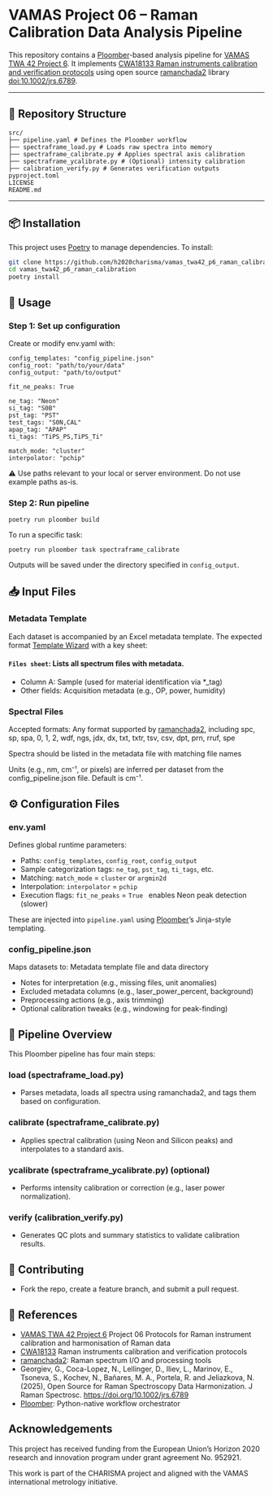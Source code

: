 # VAMAS Project 06 – Raman Calibration Data Analysis Pipeline

This repository contains a [Ploomber](https://ploomber.io/)-based analysis pipeline for [VAMAS TWA 42 Project 6](https://www.vamas.org/twa42/documents/2024_vamas_twa42_p6_raman_calibration.pdf).
It implements [CWA18133 Raman instruments calibration and verification protocols](https://static1.squarespace.com/static/5fabfc06f012f739139f5df2/t/66ebcf55aa76f94840f51f97/1726730081110/cwa18133-1.pdf) using open source [ramanchada2](https://pypi.org/project/ramanchada2/) library [doi:10.1002/jrs.6789](https://doi.org/10.1002/jrs.6789).

---

## 📁 Repository Structure

```
src/
├── pipeline.yaml # Defines the Ploomber workflow
├── spectraframe_load.py # Loads raw spectra into memory
├── spectraframe_calibrate.py # Applies spectral axis calibration
├── spectraframe_ycalibrate.py # (Optional) intensity calibration
├── calibration_verify.py # Generates verification outputs
pyproject.toml
LICENSE
README.md
```


---

## 📦 Installation

This project uses [Poetry](https://python-poetry.org/) to manage dependencies. To install:

```bash
git clone https://github.com/h2020charisma/vamas_twa42_p6_raman_calibration.git
cd vamas_twa42_p6_raman_calibration
poetry install
```

## 🚀 Usage

### Step 1: Set up configuration

Create or modify env.yaml with:

```
config_templates: "config_pipeline.json"
config_root: "path/to/your/data"
config_output: "path/to/output"

fit_ne_peaks: True

ne_tag: "Neon"
si_tag: "S0B"
pst_tag: "PST"
test_tags: "S0N,CAL"
apap_tag: "APAP"
ti_tags: "TiPS_PS,TiPS_Ti"

match_mode: "cluster"
interpolator: "pchip"
```

⚠️ Use paths relevant to your local or server environment. Do not use example paths as-is.

### Step 2: Run pipeline

```
poetry run ploomber build
```

To run a specific task:

```
poetry run ploomber task spectraframe_calibrate
```

Outputs will be saved under the directory specified in `config_output`.

## 📥 Input Files

### Metadata Template

Each dataset is accompanied by an Excel metadata template. The expected format [Template Wizard](https://enanomapper.adma.ai/projects/enanomapper/datatemplates/pchem/index.html?template=CHARISMA_RR)  with a key sheet:

#### `Files sheet`: Lists all spectrum files with metadata.

- Column A: Sample (used for material identification via *_tag)
- Other fields: Acquisition metadata (e.g., OP, power, humidity)

### Spectral Files
Accepted formats: Any format supported by [ramanchada2](https://h2020charisma.github.io/ramanchada2/ramanchada2/spectrum/creators/from_local_file.html#from_local_file), including spc, sp, spa, 0, 1, 2, wdf, ngs, jdx, dx, txt, txtr, tsv, csv, dpt, prn, rruf, spe

Spectra should be listed in the metadata file with matching file names

Units (e.g., nm, cm⁻¹, or pixels) are inferred per dataset from the config_pipeline.json file. Default is cm⁻¹.

## ⚙️ Configuration Files

### env.yaml

Defines global runtime parameters:

- Paths: `config_templates`, `config_root`, `config_output`
- Sample categorization tags: `ne_tag`, `pst_tag`, `ti_tags`, etc.
- Matching: `match_mode` = `cluster` or `argmin2d`
- Interpolation: `interpolator` = `pchip`
- Execution flags: `fit_ne_peaks` = `True ` enables Neon peak detection (slower)

These are injected into `pipeline.yaml` using [Ploomber](https://ploomber.io/)’s Jinja-style templating.

### config_pipeline.json

Maps datasets to: Metadata template file and data directory

- Notes for interpretation (e.g., missing files, unit anomalies)
- Excluded metadata columns (e.g., laser_power_percent, background)
- Preprocessing actions (e.g., axis trimming)
- Optional calibration tweaks (e.g., windowing for peak-finding)

## 🔄 Pipeline Overview

This Ploomber pipeline has four main steps:

### load (spectraframe_load.py)

- Parses metadata, loads all spectra using ramanchada2, and tags them based on configuration.

### calibrate (spectraframe_calibrate.py)

- Applies spectral calibration (using Neon and Silicon peaks) and interpolates to a standard axis.

### ycalibrate (spectraframe_ycalibrate.py) (optional)

- Performs intensity calibration or correction (e.g., laser power normalization).

### verify (calibration_verify.py)

- Generates QC plots and summary statistics to validate calibration results.

## 🤝 Contributing

- Fork the repo, create a feature branch, and submit a pull request.


## 🔗 References

- [VAMAS TWA 42 Project 6](https://www.vamas.org/twa42/documents/2024_vamas_twa42_p6_raman_calibration.pdf) Project 06
Protocols for Raman instrument calibration and harmonisation of Raman data
- [CWA18133](https://static1.squarespace.com/static/5fabfc06f012f739139f5df2/t/66ebcf55aa76f94840f51f97/1726730081110/cwa18133-1.pdf)  Raman instruments calibration and verification protocols 
- [ramanchada2](https://github.com/h2020charisma/ramanchada2): Raman spectrum I/O and processing tools
- Georgiev, G., Coca-Lopez, N., Lellinger, D., Iliev, L., Marinov, E., Tsoneva, S., Kochev, N., Bañares, M. A., Portela, R. and Jeliazkova, N. (2025), Open Source for Raman Spectroscopy Data Harmonization. J Raman Spectrosc. https://doi.org/10.1002/jrs.6789
- [Ploomber](https://ploomber.io/): Python-native workflow orchestrator

## Acknowledgements

 This project has received funding from the European Union’s Horizon 2020 research and innovation program under grant agreement No. 952921.
 
This work is part of the CHARISMA project and aligned with the VAMAS international metrology initiative.

